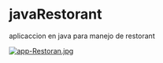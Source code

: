 # javaRestorant
aplicaccion en java para manejo de restorant

[![app-Restoran.jpg](https://i.postimg.cc/7P32T9k9/app-Restoran.jpg)](https://postimg.cc/fkbLGxkS)
